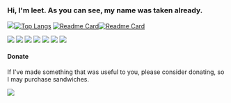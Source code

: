 ### Hi, I'm leet. As you can see, my name was taken already.


![](https://github-readme-stats.vercel.app/api?username=thenamesweretakenalready&count_private=true&show_icons=true&theme=tokyonight)[![Top Langs](https://github-readme-stats.vercel.app/api/top-langs/?username=thenamesweretakenalready&theme=tokyonight&hide=html&langs_count=3)](https://github.com/anuraghazra/github-readme-stats)
[![Readme Card](https://github-readme-stats.vercel.app/api/pin/?username=thenamesweretakenalready&repo=Sv443s-JokeAPI-Python-Wrapper&theme=tokyonight)](https://github.com/anuraghazra/github-readme-stats)[![Readme Card](https://github-readme-stats.vercel.app/api/pin/?username=thenamesweretakenalready&repo=CLI-Matchups&theme=tokyonight)](https://github.com/anuraghazra/github-readme-stats)

![](https://img.shields.io/badge/OS-Linux-informational?style=flat&logo=Linux&logoColor=white&color=6B9EF3) ![](https://img.shields.io/badge/Code-Python-informational?style=flat&logo=Python&logoColor=white&color=6B9EF3) ![](https://img.shields.io/badge/Editor-Atom-informational?style=flat&logo=Atom&logoColor=white&color=6B9EF3) ![](https://img.shields.io/badge/Tools-MySQL-informational?style=flat&logo=MySQL&logoColor=white&color=6B9EF3) ![](https://img.shields.io/badge/Tools-Flask-informational?style=flat&logo=Flask&logoColor=white&color=6B9EF3) ![](https://img.shields.io/badge/Tools-Blender-informational?style=flat&logo=Blender&logoColor=white&color=6B9EF3) ![](https://img.shields.io/badge/Shell-Bash-informational?style=flat&logo=GNU-Bash&logoColor=white&color=6B9EF3)

#### Donate

If I've made something that was useful to you, please consider donating, so I may purchase sandwiches.

![](https://img.shields.io/badge/XMG-46e4ydThofCjZiGrh4jL2NdBptEDnY5Sa62bGPF6WzhWgKCp6VPth3NDu3eZ7xxdKHCnFKBGkaTHK99sw6vpTX44P1mLDVL-informational?style=flat&logo=Monero&logoColor=white&color=6B9EF3)
